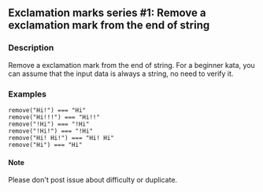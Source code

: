 ## Exclamation marks series #1: Remove a exclamation mark from the end of string

### Description

Remove a exclamation mark from the end of string. For a beginner kata, you can assume that the input data is always a string, no need to verify it.

### Examples
```
remove("Hi!") === "Hi"
remove("Hi!!!") === "Hi!!"
remove("!Hi") === "!Hi"
remove("!Hi!") === "!Hi"
remove("Hi! Hi!") === "Hi! Hi"
remove("Hi") === "Hi"
```

#### Note
Please don't post issue about difficulty or duplicate.
